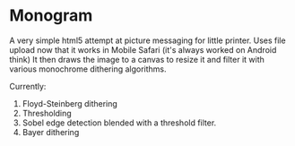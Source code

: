 Monogram
========

A very simple html5 attempt at picture messaging for little printer.
Uses file upload now that it works in Mobile Safari (it's always worked on Android  think)
It then draws the image to a canvas to resize it and filter it with various monochrome dithering algorithms.

Currently:
 1. Floyd-Steinberg dithering
 2. Thresholding
 3. Sobel edge detection blended with a threshold filter.
 4. Bayer dithering
